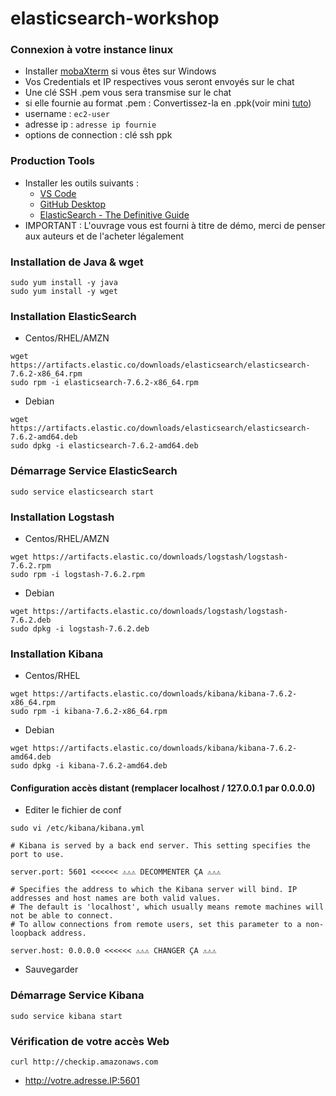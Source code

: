 # elasticsearch-workshop

### Connexion à votre instance linux

- Installer [mobaXterm](https://download.mobatek.net/2022020030522248/MobaXterm_Portable_v20.2.zip) si vous êtes sur Windows
- Vos Credentials et IP respectives vous seront envoyés sur le chat
- Une clé SSH .pem vous sera transmise sur le chat
- si elle fournie au format .pem : 
	Convertissez-la en .ppk(voir mini [tuto](https://stackoverflow.com/questions/3190667/convert-pem-to-ppk-file-format))
- username : `ec2-user`
- adresse ip : `adresse ip fournie`
- options de connection : clé ssh ppk
	
### Production Tools

- Installer les outils suivants : 
	- [VS Code](https://code.visualstudio.com/download)
	- [GitHub Desktop](https://help.github.com/en/desktop/getting-started-with-github-desktop/installing-github-desktop)
	- [ElasticSearch - The Definitive Guide ](https://drive.google.com/open?id=1dtJhgRiVfaTrqpDqi4MA4HRK5K2iWSr6)
- IMPORTANT : L'ouvrage vous est fourni à titre de démo, merci de penser aux auteurs et de l'acheter légalement

### Installation de Java & wget
```
sudo yum install -y java
sudo yum install -y wget
```

### Installation ElasticSearch

- Centos/RHEL/AMZN
```
wget https://artifacts.elastic.co/downloads/elasticsearch/elasticsearch-7.6.2-x86_64.rpm
sudo rpm -i elasticsearch-7.6.2-x86_64.rpm
```
- Debian
```
wget https://artifacts.elastic.co/downloads/elasticsearch/elasticsearch-7.6.2-amd64.deb 
sudo dpkg -i elasticsearch-7.6.2-amd64.deb
```

### Démarrage Service ElasticSearch
```
sudo service elasticsearch start
```

### Installation Logstash
- Centos/RHEL/AMZN
```
wget https://artifacts.elastic.co/downloads/logstash/logstash-7.6.2.rpm
sudo rpm -i logstash-7.6.2.rpm
```
- Debian
```
wget https://artifacts.elastic.co/downloads/logstash/logstash-7.6.2.deb
sudo dpkg -i logstash-7.6.2.deb
```

### Installation Kibana
- Centos/RHEL
```
wget https://artifacts.elastic.co/downloads/kibana/kibana-7.6.2-x86_64.rpm
sudo rpm -i kibana-7.6.2-x86_64.rpm
```
- Debian
```
wget https://artifacts.elastic.co/downloads/kibana/kibana-7.6.2-amd64.deb
sudo dpkg -i kibana-7.6.2-amd64.deb
```

#### Configuration accès distant (remplacer localhost / 127.0.0.1 par 0.0.0.0) 

- Editer le fichier de conf
```
sudo vi /etc/kibana/kibana.yml
``` 
```
# Kibana is served by a back end server. This setting specifies the port to use.

server.port: 5601 <<<<<< ⚠⚠⚠ DECOMMENTER ÇA ⚠⚠⚠

# Specifies the address to which the Kibana server will bind. IP addresses and host names are both valid values.
# The default is 'localhost', which usually means remote machines will not be able to connect.
# To allow connections from remote users, set this parameter to a non-loopback address.

server.host: 0.0.0.0 <<<<<< ⚠⚠⚠ CHANGER ÇA ⚠⚠⚠
```

- Sauvegarder

### Démarrage Service Kibana
```
sudo service kibana start
```

### Vérification de votre accès Web

```
curl http://checkip.amazonaws.com
```

- http://votre.adresse.IP:5601
